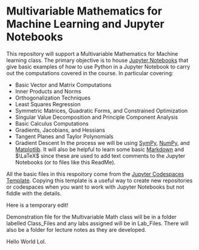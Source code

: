 # Multivariable Mathematics for Machine Learning and Jupyter Notebooks

This repository will support a Multivariable Mathematics for Machine learning class.  The primary objective is to house [Jupyter Notebooks](https://jupyter.org/) that give basic examples of how to use Python in a Jupyter Notebook to carry out the computations covered in the course.  In particular covering:
- Basic Vector and Matrix Computations
- Inner Products and Norms
- Orthogonalization Techniques
- Least Squares Regression
- Symmetric Matrices, Quadratic Forms, and Constrained Optimization
- Singular Value Decomposition and Principle Component Analysis
- Basic Calculus Computations
- Gradients, Jacobians, and Hessians
- Tangent Planes and Taylor Polynomials
- Gradient Descent
In the process we will be using [SymPy](https://www.sympy.org/), [NumPy](https://numpy.org/), and [Matplotlib](https://matplotlib.org/).  It will also be helpful to learn some basic [Markdown](https://www.markdownguide.org/) and $\LaTeX$ since these are used to add text comments to the Jupyter Notebooks (or to files like this ReadMe).

All the basic files in this respoitory come from the [Jupyter Codespaces Template](https://github.com/github/codespaces-jupyter).  Copying this template is a useful way to create new repositories or codespaces when you want to work with Jupyter Notebooks but not fiddle with the details.

Here is a temporary edit!

Demonstration file for the Multivariable Math class will be in a folder labelled Class_Files and any labs assigned will be in Lab_Files.  There will also be a folder for lecture notes as they are developed.

Hello World Lol.


